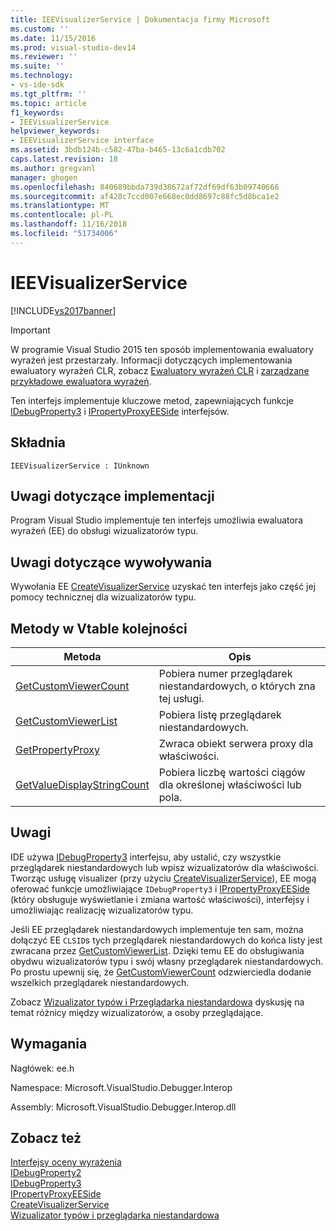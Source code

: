 ```yaml
---
title: IEEVisualizerService | Dokumentacja firmy Microsoft
ms.custom: ''
ms.date: 11/15/2016
ms.prod: visual-studio-dev14
ms.reviewer: ''
ms.suite: ''
ms.technology:
- vs-ide-sdk
ms.tgt_pltfrm: ''
ms.topic: article
f1_keywords:
- IEEVisualizerService
helpviewer_keywords:
- IEEVisualizerService interface
ms.assetid: 3bdb124b-c582-47ba-b465-13c6a1cdb702
caps.latest.revision: 18
ms.author: gregvanl
manager: ghogen
ms.openlocfilehash: 840689bbda739d38672af72df69df63b09740666
ms.sourcegitcommit: af428c7ccd007e668ec0dd8697c88fc5d8bca1e2
ms.translationtype: MT
ms.contentlocale: pl-PL
ms.lasthandoff: 11/16/2018
ms.locfileid: "51734006"
---
```

# <a name="ieevisualizerservice"></a>IEEVisualizerService
[!INCLUDE[vs2017banner](../../../includes/vs2017banner.md)]

> [!IMPORTANT]
>  W programie Visual Studio 2015 ten sposób implementowania ewaluatory wyrażeń jest przestarzały. Informacji dotyczących implementowania ewaluatory wyrażeń CLR, zobacz [Ewaluatory wyrażeń CLR](https://github.com/Microsoft/ConcordExtensibilitySamples/wiki/CLR-Expression-Evaluators) i [zarządzane przykładowe ewaluatora wyrażeń](https://github.com/Microsoft/ConcordExtensibilitySamples/wiki/Managed-Expression-Evaluator-Sample).  
  
 Ten interfejs implementuje kluczowe metod, zapewniających funkcje [IDebugProperty3](../../../extensibility/debugger/reference/idebugproperty3.md) i [IPropertyProxyEESide](../../../extensibility/debugger/reference/ipropertyproxyeeside.md) interfejsów.  
  
## <a name="syntax"></a>Składnia  
  
```  
IEEVisualizerService : IUnknown  
```  
  
## <a name="notes-for-implementers"></a>Uwagi dotyczące implementacji  
 Program Visual Studio implementuje ten interfejs umożliwia ewaluatora wyrażeń (EE) do obsługi wizualizatorów typu.  
  
## <a name="notes-for-callers"></a>Uwagi dotyczące wywoływania  
 Wywołania EE [CreateVisualizerService](../../../extensibility/debugger/reference/ieevisualizerserviceprovider-createvisualizerservice.md) uzyskać ten interfejs jako część jej pomocy technicznej dla wizualizatorów typu.  
  
## <a name="methods-in-vtable-order"></a>Metody w Vtable kolejności  
  
|Metoda|Opis|  
|------------|-----------------|  
|[GetCustomViewerCount](../../../extensibility/debugger/reference/ieevisualizerservice-getcustomviewercount.md)|Pobiera numer przeglądarek niestandardowych, o których zna tej usługi.|  
|[GetCustomViewerList](../../../extensibility/debugger/reference/ieevisualizerservice-getcustomviewerlist.md)|Pobiera listę przeglądarek niestandardowych.|  
|[GetPropertyProxy](../../../extensibility/debugger/reference/ieevisualizerservice-getpropertyproxy.md)|Zwraca obiekt serwera proxy dla właściwości.|  
|[GetValueDisplayStringCount](../../../extensibility/debugger/reference/ieevisualizerservice-getvaluedisplaystringcount.md)|Pobiera liczbę wartości ciągów dla określonej właściwości lub pola.|  
  
## <a name="remarks"></a>Uwagi  
 IDE używa [IDebugProperty3](../../../extensibility/debugger/reference/idebugproperty3.md) interfejsu, aby ustalić, czy wszystkie przeglądarek niestandardowych lub wpisz wizualizatorów dla właściwości. Tworząc usługę visualizer (przy użyciu [CreateVisualizerService](../../../extensibility/debugger/reference/ieevisualizerserviceprovider-createvisualizerservice.md)), EE mogą oferować funkcje umożliwiające `IDebugProperty3` i [IPropertyProxyEESide](../../../extensibility/debugger/reference/ipropertyproxyeeside.md) (który obsługuje wyświetlanie i zmiana wartość właściwości), interfejsy i umożliwiając realizację wizualizatorów typu.  
  
 Jeśli EE przeglądarek niestandardowych implementuje ten sam, można dołączyć EE `CLSID`s tych przeglądarek niestandardowych do końca listy jest zwracana przez [GetCustomViewerList](../../../extensibility/debugger/reference/ieevisualizerservice-getcustomviewerlist.md). Dzięki temu EE do obsługiwania obydwu wizualizatorów typu i swój własny przeglądarek niestandardowych. Po prostu upewnij się, że [GetCustomViewerCount](../../../extensibility/debugger/reference/idebugproperty3-getcustomviewercount.md) odzwierciedla dodanie wszelkich przeglądarek niestandardowych.  
  
 Zobacz [Wizualizator typów i Przeglądarka niestandardowa](../../../extensibility/debugger/type-visualizer-and-custom-viewer.md) dyskusję na temat różnicy między wizualizatorów, a osoby przeglądające.  
  
## <a name="requirements"></a>Wymagania  
 Nagłówek: ee.h  
  
 Namespace: Microsoft.VisualStudio.Debugger.Interop  
  
 Assembly: Microsoft.VisualStudio.Debugger.Interop.dll  
  
## <a name="see-also"></a>Zobacz też  
 [Interfejsy oceny wyrażenia](../../../extensibility/debugger/reference/expression-evaluation-interfaces.md)   
 [IDebugProperty2](../../../extensibility/debugger/reference/idebugproperty2.md)   
 [IDebugProperty3](../../../extensibility/debugger/reference/idebugproperty3.md)   
 [IPropertyProxyEESide](../../../extensibility/debugger/reference/ipropertyproxyeeside.md)   
 [CreateVisualizerService](../../../extensibility/debugger/reference/ieevisualizerserviceprovider-createvisualizerservice.md)   
 [Wizualizator typów i przeglądarka niestandardowa](../../../extensibility/debugger/type-visualizer-and-custom-viewer.md)

